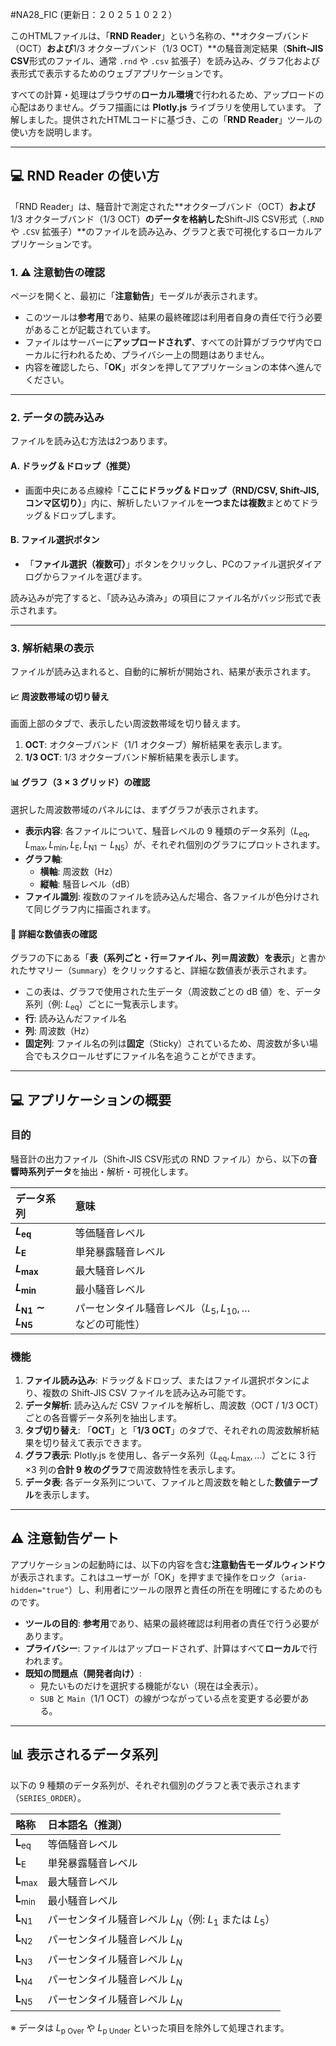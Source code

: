 #NA28_FIC 
(更新日：２０２５１０２２）

このHTMLファイルは、「**RND Reader**」という名称の、**オクターブバンド（OCT）**および**$1/3$ オクターブバンド（$1/3$ OCT）**の騒音測定結果（**Shift-JIS CSV**形式のファイル、通常 `.rnd` や `.csv` 拡張子）を読み込み、グラフ化および表形式で表示するためのウェブアプリケーションです。

すべての計算・処理はブラウザの**ローカル環境**で行われるため、アップロードの心配はありません。グラフ描画には **Plotly.js** ライブラリを使用しています。
了解しました。提供されたHTMLコードに基づき、この「**RND Reader**」ツールの使い方を説明します。

---

## 💻 RND Reader の使い方

「RND Reader」は、騒音計で測定された**オクターブバンド（OCT）**および**$1/3$ オクターブバンド（$1/3$ OCT）**のデータを格納した**Shift-JIS CSV形式（`.RND` や `.CSV` 拡張子）**のファイルを読み込み、グラフと表で可視化するローカルアプリケーションです。

### 1. ⚠️ 注意勧告の確認

ページを開くと、最初に「**注意勧告**」モーダルが表示されます。

* このツールは**参考用**であり、結果の最終確認は利用者自身の責任で行う必要があることが記載されています。
* ファイルはサーバーに**アップロードされず**、すべての計算がブラウザ内でローカルに行われるため、プライバシー上の問題はありません。
* 内容を確認したら、「**OK**」ボタンを押してアプリケーションの本体へ進んでください。

***

### 2. データの読み込み

ファイルを読み込む方法は2つあります。

#### A. ドラッグ＆ドロップ（推奨）

* 画面中央にある点線枠「**ここにドラッグ＆ドロップ（RND/CSV, Shift-JIS, コンマ区切り）**」内に、解析したいファイルを**一つまたは複数**まとめてドラッグ＆ドロップします。

#### B. ファイル選択ボタン

* 「**ファイル選択（複数可）**」ボタンをクリックし、PCのファイル選択ダイアログからファイルを選びます。

読み込みが完了すると、「読み込み済み」の項目にファイル名がバッジ形式で表示されます。

***

### 3. 解析結果の表示

ファイルが読み込まれると、自動的に解析が開始され、結果が表示されます。

#### 📈 周波数帯域の切り替え

画面上部のタブで、表示したい周波数帯域を切り替えます。

1.  **OCT**: オクターブバンド（$1/1$ オクターブ）解析結果を表示します。
2.  **1/3 OCT**: $1/3$ オクターブバンド解析結果を表示します。

#### 📊 グラフ（$3 \times 3$ グリッド）の確認

選択した周波数帯域のパネルには、まずグラフが表示されます。

* **表示内容**: 各ファイルについて、騒音レベルの $9$ 種類のデータ系列（$L_{\text{eq}}, L_{\text{max}}, L_{\text{min}}, L_{\text{E}}, L_{\text{N1}} \sim L_{\text{N5}}$）が、それぞれ個別のグラフにプロットされます。
* **グラフ軸**:
    * **横軸**: 周波数（$\text{Hz}$）
    * **縦軸**: 騒音レベル（$\text{dB}$）
* **ファイル識別**: 複数のファイルを読み込んだ場合、各ファイルが色分けされて同じグラフ内に描画されます。

#### 📝 詳細な数値表の確認

グラフの下にある「**表（系列ごと・行＝ファイル、列＝周波数）を表示**」と書かれたサマリー（`Summary`）をクリックすると、詳細な数値表が表示されます。

* この表は、グラフで使用された生データ（周波数ごとの $\text{dB}$ 値）を、データ系列（例: $L_{\text{eq}}$）ごとに一覧表示します。
* **行**: 読み込んだファイル名
* **列**: 周波数（$\text{Hz}$）
* **固定列**: ファイル名の列は**固定**（Sticky）されているため、周波数が多い場合でもスクロールせずにファイル名を追うことができます。
---

## 💻 アプリケーションの概要

### 目的

騒音計の出力ファイル（Shift-JIS CSV形式の RND ファイル）から、以下の**音響時系列データ**を抽出・解析・可視化します。

| データ系列 | 意味 |
| :--- | :--- |
| **$L_{\text{eq}}$** | 等価騒音レベル |
| **$L_{\text{E}}$** | 単発暴露騒音レベル |
| **$L_{\text{max}}$** | 最大騒音レベル |
| **$L_{\text{min}}$** | 最小騒音レベル |
| **$L_{\text{N1}} \sim L_{\text{N5}}$** | パーセンタイル騒音レベル（$L_{5}, L_{10}, \dots$ などの可能性） |

### 機能

1.  **ファイル読み込み**: ドラッグ＆ドロップ、またはファイル選択ボタンにより、複数の Shift-JIS CSV ファイルを読み込み可能です。
2.  **データ解析**: 読み込んだ CSV ファイルを解析し、周波数（OCT / $1/3$ OCT）ごとの各音響データ系列を抽出します。
3.  **タブ切り替え**: 「**OCT**」と「**1/3 OCT**」のタブで、それぞれの周波数解析結果を切り替えて表示できます。
4.  **グラフ表示**: Plotly.js を使用し、各データ系列（$L_{\text{eq}}, L_{\text{max}}, \dots$）ごとに $3$ 行 $\times 3$ 列の**合計 $9$ 枚のグラフ**で周波数特性を表示します。
5.  **データ表**: 各データ系列について、ファイルと周波数を軸とした**数値テーブル**を表示します。

---

## ⚠️ 注意勧告ゲート

アプリケーションの起動時には、以下の内容を含む**注意勧告モーダルウィンドウ**が表示されます。これはユーザーが「OK」を押すまで操作をロック（`aria-hidden="true"`）し、利用者にツールの限界と責任の所在を明確にするためのものです。

-   **ツールの目的**: **参考用**であり、結果の最終確認は利用者の責任で行う必要があります。
-   **プライバシー**: ファイルはアップロードされず、計算はすべて**ローカル**で行われます。
-   **既知の問題点（開発者向け）**:
    -   見たいものだけを選択する機能がない（現在は全表示）。
    -   `SUB` と `Main`（$1/1$ OCT）の線がつながっている点を変更する必要がある。

---

## 📊 表示されるデータ系列

以下の $9$ 種類のデータ系列が、それぞれ個別のグラフと表で表示されます（`SERIES_ORDER`）。

| 略称 | 日本語名（推測） |
| :--- | :--- |
| $\mathbf{L_{\text{eq}}}$ | 等価騒音レベル |
| $\mathbf{L_{\text{E}}}$ | 単発暴露騒音レベル |
| $\mathbf{L_{\text{max}}}$ | 最大騒音レベル |
| $\mathbf{L_{\text{min}}}$ | 最小騒音レベル |
| $\mathbf{L_{\text{N1}}}$ | パーセンタイル騒音レベル $L_N$（例: $L_1$ または $L_5$）|
| $\mathbf{L_{\text{N2}}}$ | パーセンタイル騒音レベル $L_N$ |
| $\mathbf{L_{\text{N3}}}$ | パーセンタイル騒音レベル $L_N$ |
| $\mathbf{L_{\text{N4}}}$ | パーセンタイル騒音レベル $L_N$ |
| $\mathbf{L_{\text{N5}}}$ | パーセンタイル騒音レベル $L_N$ |

※ データは $L_{\text{p Over}}$ や $L_{\text{p Under}}$ といった項目を除外して処理されます。
